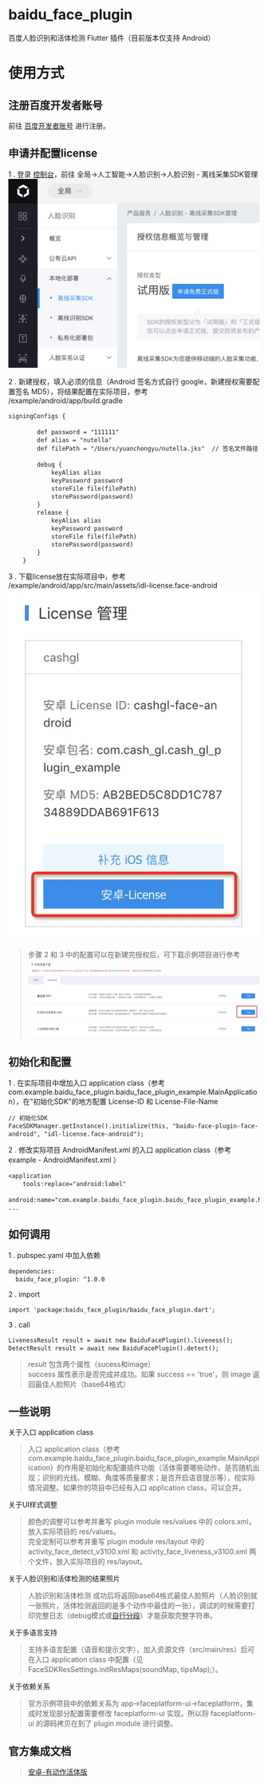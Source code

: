 # baidu_face_plugin

百度人脸识别和活体检测 Flutter 插件（目前版本仅支持 Android）

# 使用方式
## 注册百度开发者账号
前往 [百度开发者账号](https://ai.baidu.com) 进行注册。

## 申请并配置license
1 . 登录 [控制台](https://console.bce.baidu.com/)，前往 全局->人工智能->人脸识别->人脸识别 - 离线采集SDK管理
![avatar](https://raw.githubusercontent.com/nnnggel/baidu_face_plugin/master/doc/license-apply.png)  

2 . 新建授权，填入必须的信息（Android 签名方式自行 google，新建授权需要配置签名 MD5），将结果配置在实际项目，参考 /example/android/app/build.gradle  
```
signingConfigs {

        def password = "111111"
        def alias = "nutella"
        def filePath = "/Users/yuanchongyu/nutella.jks"  // 签名文件路径

        debug {
            keyAlias alias
            keyPassword password
            storeFile file(filePath)
            storePassword(password)
        }
        release {
            keyAlias alias
            keyPassword password
            storeFile file(filePath)
            storePassword(password)
        }
    }
```
3 . 下载license放在实际项目中，参考 /example/android/app/src/main/assets/idl-license.face-android
![avatar](https://raw.githubusercontent.com/nnnggel/baidu_face_plugin/master/doc/license-config.png)

> 步骤 2 和 3 中的配置可以在新建完授权后，可下载示例项目进行参考  
> ![avatar](https://raw.githubusercontent.com/nnnggel/baidu_face_plugin/master/doc/license-demo.png)


## 初始化和配置
1 . 在实际项目中增加入口 application class（参考 com.example.baidu_face_plugin.baidu_face_plugin_example.MainApplication），在"初始化SDK"的地方配置 License-ID 和 License-File-Name  
```
// 初始化SDK
FaceSDKManager.getInstance().initialize(this, "baidu-face-plugin-face-android", "idl-license.face-android");
```

2 . 修改实际项目 AndroidManifest.xml 的入口 application class（参考 example - AndroidManifest.xml ）
```
<application
    tools:replace="android:label"
    android:name="com.example.baidu_face_plugin.baidu_face_plugin_example.MainApplication"
...
```

## 如何调用
1 . pubspec.yaml 中加入依赖
```
dependencies:
  baidu_face_plugin: ^1.0.0
```

2 . import
```
import 'package:baidu_face_plugin/baidu_face_plugin.dart';
```

3 . call
```
LivenessResult result = await new BaiduFacePlugin().liveness();
DetectResult result = await new BaiduFacePlugin().detect();
```
> result 包含两个属性（sucess和image）  
> success 属性表示是否完成并成功。如果 success == 'true'，则 image 返回最佳人脸照片（base64格式）


## 一些说明
关于入口 application class
> 入口 application class（参考 com.example.baidu_face_plugin.baidu_face_plugin_example.MainApplication）的作用是初始化和配置插件功能（活体需要哪些动作，是否随机出现；识别的光线、模糊、角度等质量要求；是否开启语音提示等），视实际情况调整。如果你的项目中已经有入口 application class，可以合并。  

关于UI样式调整
> 颜色的调整可以参考并重写 plugin module res/values 中的 colors.xml，放入实际项目的 res/values。  
> 完全定制可以参考并重写 plugin module res/layout 中的 activity_face_detect_v3100.xml 和 activity_face_liveness_v3100.xml 两个文件，放入实际项目的 res/layout。

关于人脸识别和活体检测的结果照片
> 人脸识别和活体检测 成功后将返回base64格式最佳人脸照片（人脸识别就一张照片，活体检测返回的是多个动作中最佳的一张），调试的时候需要打印完整日志（debug模式或[自行分段](https://stackoverflow.com/questions/49138971/logging-large-strings-from-flutter)）才能获取完整字符串。

关于多语言支持
> 支持多语言配置（语音和提示文字），加入资源文件（src/main/res）后可在入口 application class 中配置（见 FaceSDKResSettings.initResMaps(soundMap, tipsMap);）。

关于依赖关系
> 官方示例项目中的依赖关系为 app->faceplatform-ui->faceplatform，集成时发现部分配置需要修改 faceplatform-ui 实现，所以将 faceplatform-ui 的源码拷贝在到了 plugin module 进行调整。

## 官方集成文档 
> [安卓-有动作活体版](https://ai.baidu.com/ai-doc/FACE/Mk37c1pue)
